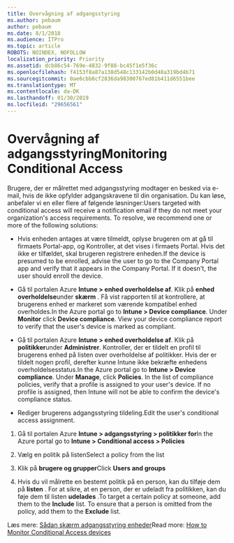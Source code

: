 ```yaml
---
title: Overvågning af adgangsstyring
ms.author: pebaum
author: pebaum
ms.date: 8/1/2018
ms.audience: ITPro
ms.topic: article
ROBOTS: NOINDEX, NOFOLLOW
localization_priority: Priority
ms.assetid: dcb86c54-769e-4832-9f88-bc45f1e5f36c
ms.openlocfilehash: f4153f8a87a138d548c133142b0d48a319bd4b71
ms.sourcegitcommit: 0ae6cbb8cf2836da98300767ed81b411d6551bee
ms.translationtype: MT
ms.contentlocale: da-DK
ms.lasthandoff: 01/30/2019
ms.locfileid: "29656561"
---
```

# <a name="monitoring-conditional-access"></a><span data-ttu-id="af6a3-102">Overvågning af adgangsstyring</span><span class="sxs-lookup"><span data-stu-id="af6a3-102">Monitoring Conditional Access</span></span>

<span data-ttu-id="af6a3-p101">Brugere, der er målrettet med adgangsstyring modtager en besked via e-mail, hvis de ikke opfylder adgangskravene til din organisation. Du kan løse, anbefaler vi en eller flere af følgende løsninger:</span><span class="sxs-lookup"><span data-stu-id="af6a3-p101">Users targeted with conditional access will receive a notification email if they do not meet your organization's access requirements. To resolve, we recommend one or more of the following solutions:</span></span>
  
- <span data-ttu-id="af6a3-p102">Hvis enheden antages at være tilmeldt, oplyse brugeren om at gå til firmaets Portal-app, og Kontroller, at det vises i firmaets Portal. Hvis det ikke er tilfældet, skal brugeren registrere enheden.</span><span class="sxs-lookup"><span data-stu-id="af6a3-p102">If the device is presumed to be enrolled, advise the user to go to the Company Portal app and verify that it appears in the Company Portal. If it doesn't, the user should enroll the device.</span></span>
    
- <span data-ttu-id="af6a3-p103">Gå til portalen Azure **Intune \> enhed overholdelse af**. Klik på **enhed overholdelse**under **skærm** . Få vist rapporten til at kontrollere, at brugerens enhed er markeret som værende kompatibel enhed overholdes.</span><span class="sxs-lookup"><span data-stu-id="af6a3-p103">In the Azure portal go to **Intune \> Device compliance**. Under **Monitor** click **Device compliance**. View your device compliance report to verify that the user's device is marked as compliant.</span></span> 
    
- <span data-ttu-id="af6a3-p104">Gå til portalen Azure **Intune \> enhed overholdelse af**. Klik på **politikker**under **Administrer**. Kontroller, der er tildelt en profil til brugerens enhed på listen over overholdelse af politikker. Hvis der er tildelt nogen profil, derefter kunne Intune ikke bekræfte enhedens overholdelsesstatus.</span><span class="sxs-lookup"><span data-stu-id="af6a3-p104">In the Azure portal go to **Intune \> Device compliance**. Under **Manage**, click **Policies**. In the list of compliance policies, verify that a profile is assigned to your user's device. If no profile is assigned, then Intune will not be able to confirm the device's compliance status.</span></span> 
    
- <span data-ttu-id="af6a3-114">Rediger brugerens adgangsstyring tildeling.</span><span class="sxs-lookup"><span data-stu-id="af6a3-114">Edit the user's conditional access assignment.</span></span>
    
1. <span data-ttu-id="af6a3-115">Gå til portalen Azure **Intune \> adgangsstyring \> politikker for**</span><span class="sxs-lookup"><span data-stu-id="af6a3-115">In the Azure portal go to **Intune \> Conditional access \> Policies**</span></span>
    
2. <span data-ttu-id="af6a3-116">Vælg en politik på listen</span><span class="sxs-lookup"><span data-stu-id="af6a3-116">Select a policy from the list</span></span>
    
3. <span data-ttu-id="af6a3-117">Klik på **brugere og grupper**</span><span class="sxs-lookup"><span data-stu-id="af6a3-117">Click **Users and groups**</span></span>
    
4. <span data-ttu-id="af6a3-p105">Hvis du vil målrette en bestemt politik på en person, kan du tilføje dem på **listen** . For at sikre, at en person, der er udeladt fra politikken, kan du føje dem til listen **udelades** .</span><span class="sxs-lookup"><span data-stu-id="af6a3-p105">To target a certain policy at someone, add them to the **Include** list. To ensure that a person is omitted from the policy, add them to the **Exclude** list.</span></span> 
    
<span data-ttu-id="af6a3-120">Læs mere: [Sådan skærm adgangsstyring enheder](https://docs.microsoft.com/intune/conditional-access-exchange-monitor)</span><span class="sxs-lookup"><span data-stu-id="af6a3-120">Read more: [How to Monitor Conditional Access devices](https://docs.microsoft.com/intune/conditional-access-exchange-monitor)</span></span>
  

